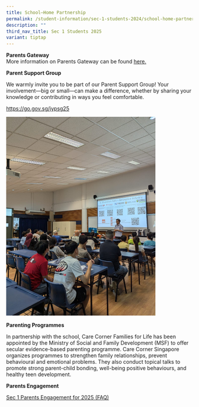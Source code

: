 ```yaml
---
title: School–Home Partnership
permalink: /student-information/sec-1-students-2024/school-home-partnership/
description: ""
third_nav_title: Sec 1 Students 2025
variant: tiptap
---
```

<p><strong>Parents Gateway<br></strong>More information on Parents Gateway
can be found&nbsp;<a href="/other-information/parents-gateway" rel="noopener noreferrer nofollow" target="_blank"><u>here</u></a><u>.</u>
</p>
<p><strong>Parent Support Group</strong>
</p>
<p>We warmly invite you to be part of our Parent Support Group! Your involvement—big
or small—can make a difference, whether by sharing your knowledge or contributing
in ways you feel comfortable.</p>
<p><a href="https://go.gov.sg/jypsg25" rel="noopener noreferrer nofollow" target="_blank">https://go.gov.sg/jypsg25</a>
</p>
<p></p>
<div class="isomer-image-wrapper">
<img style="width: 80%;" height="auto" width="100%" alt="" src="/images/IMG_0322.jpg">
</div>
<p></p>
<p><strong>Parenting Programmes</strong>
</p>
<p>In partnership with the school, Care Corner Families for Life has been
appointed by the Ministry of Social and Family Development (MSF) to offer
secular evidence-based parenting programme. Care Corner Singapore organizes
programmes to strengthen family relationships, prevent behavioural and
emotional problems. They also conduct topical talks to promote strong parent-child
bonding, well-being positive behaviours, and healthy teen development.</p>
<p></p>
<p><strong>Parents Engagement</strong>
</p>
<p><a href="/files/Sec_1_Parents_Engagement_for_2025__FAQ_.pdf" rel="noopener nofollow" target="_blank">Sec 1 Parents Engagement for 2025 (FAQ)</a>
</p>
<p></p>